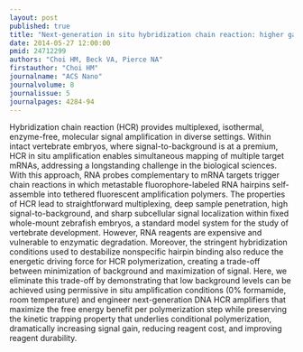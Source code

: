 ```yaml
---
layout: post
published: true
title: "Next-generation in situ hybridization chain reaction: higher gain, lower cost, greater durability."
date: 2014-05-27 12:00:00
pmid: 24712299
authors: "Choi HM, Beck VA, Pierce NA"
firstauthor: "Choi HM"
journalname: "ACS Nano"
journalvolume: 8
journalissue: 5
journalpages: 4284-94
---
```


Hybridization chain reaction (HCR) provides multiplexed, isothermal, enzyme-free, molecular signal amplification in diverse settings. Within intact vertebrate embryos, where signal-to-background is at a premium, HCR in situ amplification enables simultaneous mapping of multiple target mRNAs, addressing a longstanding challenge in the biological sciences. With this approach, RNA probes complementary to mRNA targets trigger chain reactions in which metastable fluorophore-labeled RNA hairpins self-assemble into tethered fluorescent amplification polymers. The properties of HCR lead to straightforward multiplexing, deep sample penetration, high signal-to-background, and sharp subcellular signal localization within fixed whole-mount zebrafish embryos, a standard model system for the study of vertebrate development. However, RNA reagents are expensive and vulnerable to enzymatic degradation. Moreover, the stringent hybridization conditions used to destabilize nonspecific hairpin binding also reduce the energetic driving force for HCR polymerization, creating a trade-off between minimization of background and maximization of signal. Here, we eliminate this trade-off by demonstrating that low background levels can be achieved using permissive in situ amplification conditions (0% formamide, room temperature) and engineer next-generation DNA HCR amplifiers that maximize the free energy benefit per polymerization step while preserving the kinetic trapping property that underlies conditional polymerization, dramatically increasing signal gain, reducing reagent cost, and improving reagent durability.

